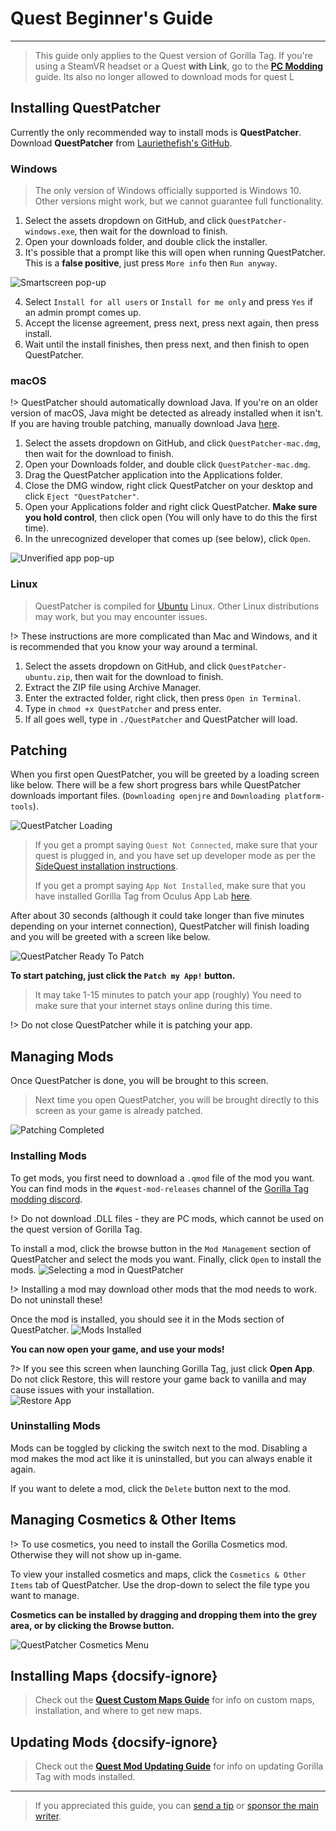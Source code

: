 # Quest Beginner's Guide
---
>
> This guide only applies to the Quest version of Gorilla Tag.
> If you're using a SteamVR headset or a Quest **with Link**, go to the [**PC Modding**](pc-guide) guide.
>Its also no longer allowed to download mods for quest L

<!-- <div class="horizontal bordered" data-ea-publisher="gorillatagmodding-burrito-software" data-ea-type="image" data-ea-manual="true" id="quest-mod-guide"></div> -->
<!-- Guide Page Ad -->
<ins class="adsbygoogle"
     style="display:block"
     data-ad-client="ca-pub-1545654854838298"
     data-ad-slot="8114351325"
     data-ad-format="auto"
     data-full-width-responsive="true"></ins>

## Installing QuestPatcher

Currently the only recommended way to install mods is **QuestPatcher**. Download **QuestPatcher** from [Lauriethefish's GitHub](https://github.com/Lauriethefish/QuestPatcher/releases/latest).

### Windows

> The only version of Windows officially supported is Windows 10.
> Other versions might work, but we cannot guarantee full functionality.

1. Select the assets dropdown on GitHub, and click `QuestPatcher-windows.exe`, then wait for the download to finish.
2. Open your downloads folder, and double click the installer.
3. It's possible that a prompt like this will open when running QuestPatcher.
This is a **false positive**, just press `More info` then `Run anyway`.

![Smartscreen pop-up](../docs/files/questpatchersmartscreen.png)

4. Select `Install for all users` or `Install for me only` and press `Yes` if an admin prompt comes up.
5. Accept the license agreement, press next, press next again, then press install.
6. Wait until the install finishes, then press next, and then finish to open QuestPatcher.


### macOS

!> QuestPatcher should automatically download Java. If you're on an older version of macOS, Java might be detected as already installed when it isn't. If you are having trouble patching, manually download Java [here](https://www.java.com/en/).

1. Select the assets dropdown on GitHub, and click `QuestPatcher-mac.dmg`, then wait for the download to finish.
2. Open your Downloads folder, and double click `QuestPatcher-mac.dmg`.
3. Drag the QuestPatcher application into the Applications folder.
4. Close the DMG window, right click QuestPatcher on your desktop and click `Eject "QuestPatcher"`.
5. Open your Applications folder and right click QuestPatcher. **__Make sure you hold control__**, then click open (You will only have to do this the first time).
6. In the unrecognized developer that comes up (see below), click `Open`.

![Unverified app pop-up](../docs/files/questpatchermacunverified.png)


### Linux

> QuestPatcher is compiled for [Ubuntu](https://ubuntu.com/) Linux.
> Other Linux distributions may work, but you may encounter issues.

!> These instructions are more complicated than Mac and Windows, and it is recommended that you know your way around a terminal.

1. Select the assets dropdown on GitHub, and click `QuestPatcher-ubuntu.zip`, then wait for the download to finish.
2. Extract the ZIP file using Archive Manager.
3. Enter the extracted folder, right click, then press `Open in Terminal`.
4. Type in `chmod +x QuestPatcher` and press enter.
5. If all goes well, type in `./QuestPatcher` and QuestPatcher will load.

## Patching

When you first open QuestPatcher, you will be greeted by a loading screen like below.
There will be a few short progress bars while QuestPatcher downloads important files. (`Downloading openjre` and `Downloading platform-tools`).

![QuestPatcher Loading](../docs/files/questpatcherloading.png)

> If you get a prompt saying `Quest Not Connected`, make sure that your quest is plugged in, and you have set up developer mode as per the [SideQuest installation instructions](https://sidequestvr.com/setup-howto). 
>
> If you get a prompt saying `App Not Installed`, make sure that you have installed Gorilla Tag from Oculus App Lab [here](https://www.oculus.com/experiences/quest/4979055762136823/).


After about 30 seconds (although it could take longer than five minutes depending on your internet connection), QuestPatcher will finish loading and you will be greeted with a screen like below.

![QuestPatcher Ready To Patch](../docs/files/questpatcherpatch.png)

**To start patching, just click the `Patch my App!` button.**

> It may take 1-15 minutes to patch your app (roughly)
> You need to make sure that your internet stays online during this time.

!> Do not close QuestPatcher while it is patching your app.

## Managing Mods

Once QuestPatcher is done, you will be brought to this screen.

> Next time you open QuestPatcher, you will be brought directly to this screen as your game is already patched.

![Patching Completed](../docs/files/questpatcherpatched.png)

### Installing Mods

To get mods, you first need to download a `.qmod` file of the mod you want. You can find mods in the `#quest-mod-releases` channel of the [Gorilla Tag modding discord](https://discord.gg/b2MhDBAzTv).

!> Do not download .DLL files - they are PC mods, which cannot be used on the quest version of Gorilla Tag.

To install a mod, click the browse button in the `Mod Management` section of QuestPatcher and select the mods you want. Finally, click `Open` to install the mods.
![Selecting a mod in QuestPatcher](../docs/files/questpatcherselectmod.png)

!> Installing a mod may download other mods that the mod needs to work. Do not uninstall these!

Once the mod is installed, you should see it in the Mods section of QuestPatcher.
![Mods Installed](../docs/files/questpatcherinstalledmods.png)

**You can now open your game, and use your mods!**

?> If you see this screen when launching Gorilla Tag, just click **Open App**. Do not click Restore, this will restore your game back to vanilla and may cause issues with your installation.  
![Restore App](../docs/files/restoreapp.png)

### Uninstalling Mods

Mods can be toggled by clicking the switch next to the mod.
Disabling a mod makes the mod act like it is uninstalled, but you can always enable it again.


If you want to delete a mod, click the `Delete` button next to the mod.

## Managing Cosmetics & Other Items

!> To use cosmetics, you need to install the Gorilla Cosmetics mod. Otherwise they will not show up in-game.

To view your installed cosmetics and maps, click the `Cosmetics & Other Items` tab of QuestPatcher.
Use the drop-down to select the file type you want to manage.

**Cosmetics can be installed by dragging and dropping them into the grey area, or by clicking the Browse button.**

![QuestPatcher Cosmetics Menu](../docs/files/questpatcherotheritems.png)

## Installing Maps {docsify-ignore}

> Check out the [**Quest Custom Maps Guide**](quest-maploading) for info on custom maps, installation, and where to get new maps.

## Updating Mods {docsify-ignore}

> Check out the [**Quest Mod Updating Guide**](quest-updating) for info on updating Gorilla Tag with mods installed.

---

> If you appreciated this guide, you can [send a tip](https://streamelements.com/burritosoft/tip) or [sponsor the main writer](https://github.com/sponsors/burritosoftware).
